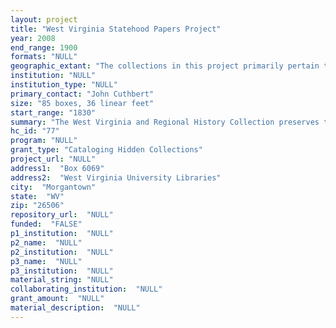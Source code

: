 ```yaml
--- 
layout: project 
title: "West Virginia Statehood Papers Project"
year: 2008
end_range: 1900
formats: "NULL"
geographic_extant: "The collections in this project primarily pertain to Virginia, West Virginia, Ohio, and the Mid-Atlantic states though other states are also included."
institution: "NULL"
institution_type: "NULL"
primary_contact: "John Cuthbert"
size: "85 boxes, 36 linear feet"
start_range: "1830"
summary: "The West Virginia and Regional History Collection preserves the papers of the three individuals who, along with Abraham Lincoln, are responsible for the creation of West Virginia as the nation’s thirty-fifth state. Francis H. Pierpont (1814-1899) was elected governor of the Restored (Union) Government of Virginia which was established within weeks of Virginia’s secession at the outset of the Civil War. Gov. Pierpont served in exile in Wheeling, and later in Alexandria, until Lee’s surrender whereupon he assumed power in Richmond. Elected to the U.S. Senate to represent the Pierpont Government, Senator Waitman T. Willey (1811-1900) introduced the bill that led to the creation of West Virginia on June 20, 1863. Arthur I. Boreman (1823-1896) served as West Virginia’s first governor and played a key role in establishing the state and grappling with the difficulties of reconstructing a state which was divided more than any other by the events of the Civil War. \nTogether, these collections tell a highly significant tale in our nation’s history which relates to Abraham Lincoln, the Civil War, the debate over slavery, the constitutionality of secession at both the national and state levels, and Reconstruction among others. These materials are unique to this repository. They are unknown to many who would have an interest in them as a significant cache of largely unexplored primary documents dating from a time in American history which has perhaps been scrutinized more than any other."
hc_id: "77"
program: "NULL"
grant_type: "Cataloging Hidden Collections"
project_url: "NULL"
address1:  "Box 6069"
address2:  "West Virginia University Libraries"
city:  "Morgantown"
state:  "WV"
zip: "26506"
repository_url:  "NULL"
funded:  "FALSE"
p1_institution:  "NULL"
p2_name:  "NULL"
p2_institution:  "NULL"
p3_name:  "NULL"
p3_institution:  "NULL"
material_string: "NULL"
collaborating_institution:  "NULL"
grant_amount:  "NULL"
material_description:  "NULL"
---
```

